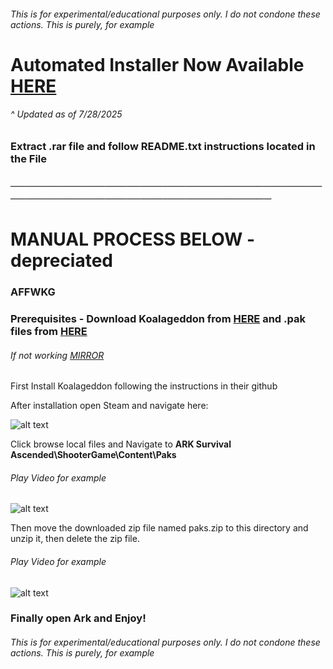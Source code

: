 ###### *This is for experimental/educational purposes only. I do not condone these actions. This is purely, for example*

# Automated Installer Now Available [HERE](https://mega.nz/file/CE9hkRDR#ppbSFhQhr2NnLwbavLF6de9383AHV33OhdviQi0pyZU)
###### ^ Updated as of  7/28/2025
### Extract .rar file and follow README.txt instructions located in the File

### ───────────────────────────────────────────────────────────────────────────────

# MANUAL PROCESS BELOW - depreciated
### AFFWKG

### Prerequisites - Download Koalageddon from [HERE](https://github.com/acidicoala/Koalageddon) and .pak files from [HERE](https://anonymfile.com/mkXyo/paks.zip)

###### If not working [MIRROR](https://limewire.com/d/f85967a4-919f-4ef6-af30-dd3ce7a24659#0gLR8mk-Kz7Kvba_YuGYiSwP_nPgLrhVLd9PlNshYyc)

First Install Koalageddon following the instructions in their github

After installation open Steam and navigate here:

![alt text](https://i.imgur.com/cO9P6ey.png "Figure 1")

Click browse local files and Navigate to **ARK Survival Ascended\ShooterGame\Content\Paks** 

###### *Play Video for example*

![alt text](https://i.imgur.com/xDv04nZ.gif "Gif 1")

Then move the downloaded zip file named paks.zip to this directory and unzip it, then delete the zip file.

###### *Play Video for example*

![alt text](https://i.imgur.com/2rwIwLo.gif "Gif 1")

### Finally open Ark and Enjoy!

###### *This is for experimental/educational purposes only. I do not condone these actions. This is purely, for example*
